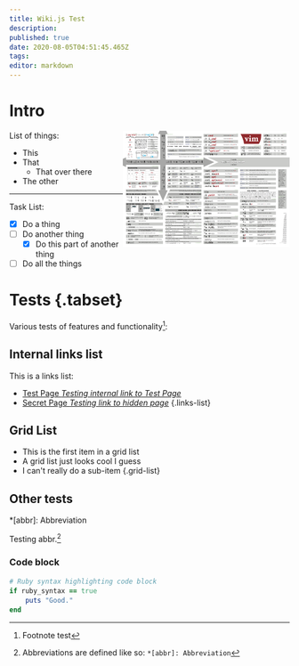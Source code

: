 ```yaml
---
title: Wiki.js Test
description: 
published: true
date: 2020-08-05T04:51:45.465Z
tags: 
editor: markdown
---
```


# Intro

<a href="/vimcheatsheet.png"><img align="right" width=300 src="/vimcheatsheet.png"/></a>

List of things:
- This
- That
  - That over there
- The other
---
Task List:
- [x] Do a thing
- [ ] Do another thing
  - [x] Do this part of another thing
- [ ] Do all the things

# Tests {.tabset}

Various tests of features and functionality[^1]:

## Internal links list
This is a links list:
- [Test Page *Testing internal link to Test Page*](/test-page)
- [Secret Page *Testing link to hidden page*](/secret/diary)
{.links-list}

## Grid List
- This is the first item in a grid list
- A grid list just looks cool I guess
- I can't really do a sub-item
{.grid-list}

## Other tests

*[abbr]: Abbreviation

Testing abbr.[^longnote]

### Code block
```ruby
# Ruby syntax highlighting code block
if ruby_syntax == true
	puts "Good."
end
```

[^1]: Footnote test
[^longnote]: Abbreviations are defined like so:
	`*[abbr]: Abbreviation`
  